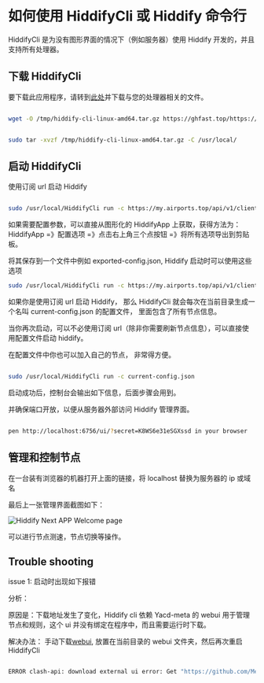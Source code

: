 # 如何使用 HiddifyCli 或 Hiddify 命令行

HiddifyCli 是为没有图形界面的情况下（例如服务器）使用 Hiddify 开发的，并且支持所有处理器。

<!-- more -->

## 下载 HiddifyCli

要下载此应用程序，请转到[此处](https://github.com/hiddify/hiddify-core/releases)并下载与您的处理器相关的文件。

```bash

wget -O /tmp/hiddify-cli-linux-amd64.tar.gz https://ghfast.top/https://github.com/hiddify/hiddify-core/releases/download/v3.1.8/hiddify-cli-linux-amd64.tar.gz


sudo tar -xvzf /tmp/hiddify-cli-linux-amd64.tar.gz -C /usr/local/

```

## 启动 HiddifyCli

使用订阅 url 启动 Hiddify

```bash

sudo /usr/local/HiddifyCli run -c https://my.airports.top/api/v1/client/subscribe?token=xxxxxxxx

```

如果需要配置参数，可以直接从图形化的 HiddifyApp 上获取，获得方法为：HiddifyApp =》配置选项 =》点击右上角三个点按钮 =》将所有选项导出到剪贴板。

将其保存到一个文件中例如 exported-config.json, Hiddify 启动时可以使用这些选项

```bash
sudo /usr/local/HiddifyCli run -c https://my.airports.top/api/v1/client/subscribe?token=xxxxxxxx -d exported-config.json
```

如果你是使用订阅 url 启动 Hiddify， 那么 HiddifyCli 就会每次在当前目录生成一个名叫 current-config.json 的配置文件， 里面包含了所有节点信息。

当你再次启动，可以不必使用订阅 url（除非你需要刷新节点信息），可以直接使用配置文件启动 hiddify。

在配置文件中你也可以加入自己的节点， 非常得方便。

```bash

sudo /usr/local/HiddifyCli run -c current-config.json

```

启动成功后，控制台会输出如下信息，后面步骤会用到。

并确保端口开放，以便从服务器外部访问 Hiddify 管理界面。

```bash

pen http://localhost:6756/ui/?secret=K8WS6e31eSGXssd in your browser

```

## 管理和控制节点

在一台装有浏览器的机器打开上面的链接，将 localhost 替换为服务器的 ip 或域名

最后上一张管理界面截图如下：

![Hiddify Next APP Welcome page](images/hiddify/hiddifycli-dashboard.png)

可以进行节点测速，节点切换等操作。

## Trouble shooting

issue 1: 启动时出现如下报错

分析：

原因是：下载地址发生了变化，Hiddify cli 依赖 Yacd-meta 的 webui 用于管理节点和规则，这个 ui 并没有绑定在程序中，而且需要运行时下载。

解决办法： 手动下载[webui](https://codeload.github.com/MetaCubeX/Yacd-meta/zip/refs/heads/gh-pages), 放置在当前目录的 webui 文件夹，然后再次重启 HiddifyCli

```bash

ERROR clash-api: download external ui error: Get "https://github.com/MetaCubeX/Yacd-meta/archive/gh-pages.zip": exchange6: context canceled | exchange4: context canceled | upstream: context deadline exceeded


```
